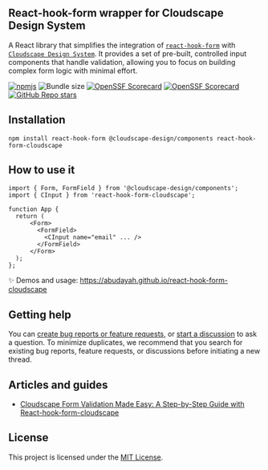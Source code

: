 ## React-hook-form wrapper for Cloudscape Design System

A React library that simplifies the integration of [`react-hook-form`](https://github.com/react-hook-form/react-hook-form) with [`Cloudscape Design System`](https://github.com/cloudscape-design/components). It provides a set of pre-built, controlled input components that handle validation, allowing you to focus on building complex form logic with minimal effort.

[![npmjs](https://img.shields.io/npm/v/react-hook-form-cloudscape)](https://www.npmjs.com/package/react-hook-form-cloudscape)
![Bundle size](https://pkg-size.dev/badge/bundle/9430)
[![OpenSSF Scorecard](https://github.com/abudayah/react-hook-form-cloudscape/actions/workflows/dependabot/dependabot-updates/badge.svg)](https://github.com/abudayah/react-hook-form-cloudscape/actions/workflows/dependabot/dependabot-updates)
[![OpenSSF Scorecard](https://api.securityscorecards.dev/projects/github.com/abudayah/react-hook-form-cloudscape/badge)](https://securityscorecards.dev/viewer/?uri=github.com/abudayah/react-hook-form-cloudscape)
[![GitHub Repo stars](https://img.shields.io/github/stars/abudayah/react-hook-form-cloudscape)](https://github.com/abudayah/react-hook-form-cloudscape)

## Installation

```
npm install react-hook-form @cloudscape-design/components react-hook-form-cloudscape
```

## How to use it

```
import { Form, FormField } from '@cloudscape-design/components';
import { CInput } from 'react-hook-form-cloudscape';

function App {
  return (
      <Form>
        <FormField>
          <CInput name="email" ... />
        </FormField>
      </Form>
  );
};

```

✨ Demos and usage: https://abudayah.github.io/react-hook-form-cloudscape

## Getting help

You can [create bug reports or feature requests](https://github.com/abudayah/react-hook-form-cloudscape/issues/new/choose), or [start a discussion](https://github.com/abudayah/react-hook-form-cloudscape/discussions) to ask a question. To minimize duplicates, we recommend that you search for existing bug reports, feature requests, or discussions before initiating a new thread.

## Articles and guides

- [Cloudscape Form Validation Made Easy: A Step-by-Step Guide with React-hook-form-cloudscape](https://medium.com/@abudayah/cloudscape-form-validation-made-easy-a-step-by-step-guide-with-react-hook-form-cloudscape-f2238225f125)

## License

This project is licensed under the [MIT License](/LICENSE).
